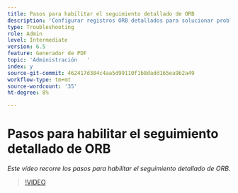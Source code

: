 ```yaml
---
title: Pasos para habilitar el seguimiento detallado de ORB
description: 'Configurar registros ORB detallados para solucionar problemas del Generador de PDF '
type: Troubleshooting
role: Admin
level: Intermediate
version: 6.5
feature: Generador de PDF
topic: 'Administración   '
index: y
source-git-commit: 462417d384c4aa5d99110f1b8dadd165ea9b2a49
workflow-type: tm+mt
source-wordcount: '35'
ht-degree: 8%

---
```



# Pasos para habilitar el seguimiento detallado de ORB

*Este vídeo recorre los pasos para habilitar el seguimiento detallado de ORB.*

>[!VIDEO](https://video.tv.adobe.com/v/335526?quality=9&learn=on)
